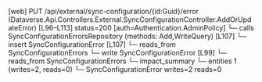 [web] PUT /api/external/sync-configuration/{id:Guid}/error  (Dataverse.Api.Controllers.External.SyncConfigurationController.AddOrUpdateError)  [L96–L113] status=200 [auth=Authentication.AdminPolicy]
  └─ calls SyncConfigurationErrorsRepository (methods: Add,WriteQuery) [L107]
  └─ insert SyncConfigurationError [L107]
    └─ reads_from SyncConfigurationErrors
  └─ write SyncConfigurationError [L99]
    └─ reads_from SyncConfigurationErrors
  └─ impact_summary
    └─ entities 1 (writes=2, reads=0)
      └─ SyncConfigurationError writes=2 reads=0

